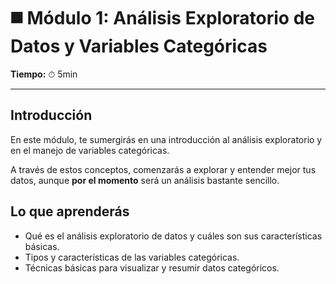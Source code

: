 # ◼️ Módulo 1: Análisis Exploratorio de Datos y Variables Categóricas

**Tiempo:** ⏱ 5min

---

## Introducción

En este módulo, te sumergirás en una introducción al análisis exploratorio y en el manejo de variables categóricas. 

A través de estos conceptos, comenzarás a explorar y entender mejor tus datos, aunque **por el momento** será un análisis bastante sencillo.

## Lo que aprenderás

* Qué es el análisis exploratorio de datos y cuáles son sus características básicas.
* Tipos y características de las variables categóricas.
* Técnicas básicas para visualizar y resumir datos categóricos.
